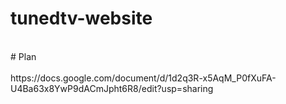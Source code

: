# tunedtv-website
<br />
# Plan<br />
<br />
https://docs.google.com/document/d/1d2q3R-x5AqM_P0fXuFA-U4Ba63x8YwP9dACmJpht6R8/edit?usp=sharing
